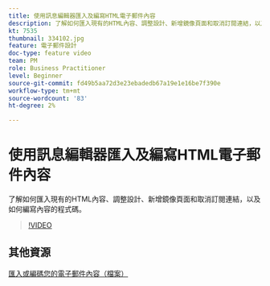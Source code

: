 ```yaml
---
title: 使用訊息編輯器匯入及編寫HTML電子郵件內容
description: 了解如何匯入現有的HTML內容、調整設計、新增鏡像頁面和取消訂閱連結，以及如何編寫內容的程式碼。
kt: 7535
thumbnail: 334102.jpg
feature: 電子郵件設計
doc-type: feature video
team: PM
role: Business Practitioner
level: Beginner
source-git-commit: fd49b5aa72d3e23ebadedb67a19e1e16be7f390e
workflow-type: tm+mt
source-wordcount: '83'
ht-degree: 2%

---
```



# 使用訊息編輯器匯入及編寫HTML電子郵件內容

了解如何匯入現有的HTML內容、調整設計、新增鏡像頁面和取消訂閱連結，以及如何編寫內容的程式碼。

>[!VIDEO](https://video.tv.adobe.com/v/334102?quality=12)

## 其他資源

[匯入或編碼您的電子郵件內容（檔案）](https://experienceleague.adobe.com/docs/journey-optimizer/using/create-messages/email-designer/existing-content.html)
